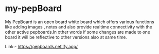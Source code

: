 # my-pepBoard
My PepBoard is an open board white board which offers various functions like adding images , notes and also
provide realtime connectivity with the other active pepboards.In other words if some changes are made to
one board it will be reflective to other versions also at same time.

Link:- https://pepboards.netlify.app/
